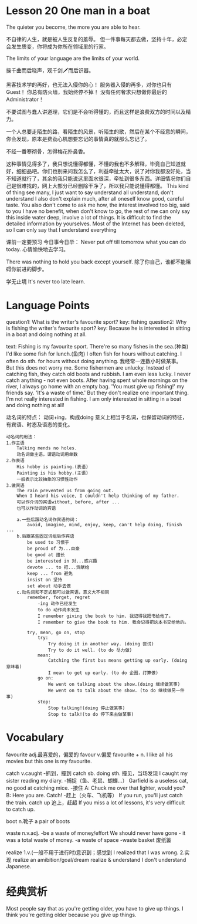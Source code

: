 # Lesson 20 One man in a boat

The quieter you become, the more you are able to hear.

不自律的人生，就是被人生反复的羞辱。
但一件事每天都去做，坚持十年，必定会发生质变，你将成为你所在领域里的行家。

The limits of your language are the limits of your world.

操千曲而后晓声，观千剑🗡而后识器。

黑客技术学的再好，也无法入侵你的心！
服务器入侵的再多，对你也只有Guest！
你总有防火墙，我始终停不掉！
没有任何奢求只想做你最后的Administrator！

不要试图与蠢人讲道理，它们是不会听得懂的，而且这样是浪费双方的时间以及精力。

一个人总要走陌生的路，看陌生的风景，听陌生的歌，然后在某个不经意的瞬间，你会发现，原本是费劲心机想要忘记的事情真的就那么忘记了。

不经一番寒彻骨，怎得梅花扑鼻香。

这种事情见得多了，我只想说懂得都懂，不懂的我也不多解释，毕竟自己知道就好，细细品吧。你们也别来问我怎么了，利益牵扯太大，说了对你我都没好处，当不知道就行了，其余的我只能说这里面水很深，牵扯到很多东西。详细情况你们自己是很难找的，网上大部分已经删除干净了，所以我只能说懂得都懂。
This kind of thing see many, I just want to say understand all understand, don't understand I also don't explain much, after all oneself know good, careful taste. You also don't come to ask me how, the interest involved too big, said to you I have no benefit, when don't know to go, the rest of me can only say this inside water deep, involve a lot of things. It is difficult to find the detailed information by yourselves. Most of the Internet has been deleted, so I can only say that I understand everything

课前一定要预习
今日事今日毕：
    Never put off till tomorrow what you can do today.
心情愉快地去学习。

There was nothing to hold you back except yourself. 除了你自己，谁都不能阻碍你前进的脚步。

学无止境
It's never too late learn.

# Language Points

question1:
    What is the writer's favourite sport?
key:
    fishing
question2:
    Why is fishing the writer's favourite sport?
key:
    Because he is interested in sitting in a boat and doing nothing at all.

text:
    Fishing is my favourite sport. 
        There're so many fishes in the sea.(种类)
        I'd like some fish for lunch.(鱼肉)
    I often fish for hours without catching.
        I often do sth. for hours without doing anything. 我经常一连数小时做某事。
    But this does not worry me.
    Some fishermen are unlucky.
    Instead of catching fish, they catch old boots and rubbish.
    I am even less lucky.
    I never catch anything - not even boots.
    After having spent whole mornings on the river, I always go home with an empty bag.
    'You must give up fishing!' my friends say.
    'It's a waste of time.'
    But they don't realize one important thing.
    I'm not really interested in fishing. 
    I am only interested in sitting in a boat and doing nothing at all!

动名词的特点：
    动词+ing，构成doing
    意义上相当于名词，也保留动词的特征，有宾语、时态及语态的变化。
    
    动名词的用法：
    1.作主语
        Talking mends no holes. 
        动名词做主语，谓语动词用单数 
    2.作表语
        His hobby is painting.(表语)
        Painting is his hobby.(主语)
        一般表示比较抽象的习惯性动作
    3.做宾语
        The rain prevented us from going out.
        When I heard his voice, I couldn't help thinking of my father.
        可以作介词的宾语without, before, after ...
        也可以作动词的宾语
        
        a.一些后跟动名词作宾语的词：
            avoid, imagine, mind, enjoy, keep, can't help doing, finish ...
        b.后跟某些固定词组后作宾语
            be used to 习惯于
            be proud of 为...自豪
            be good at 擅长
            be interested in 对...感兴趣
            devote ... to 把...贡献给
            keep ... from 避免
            insist on 坚持
            set about 动手去做
        c.动名词和不定式都可以做宾语，意义大不相同
            remember, forget, regret
                -ing 动作已经发生
                to do 动作尚未发生
                I remember giving the book to him. 我记得我把书给他了。
                I remember to give the book to him. 我会记得把这本书交给他的。

            try, mean, go on, stop
                try: 
                    Try doing it in another way. (doing 尝试)
                    Try to do it well. (to do 尽力做)
                mean:
                    Catching the first bus means getting up early. (doing 意味着)
                    I mean to get up early. (to do 企图，打算做)
                go on:
                    We went on talking about the show.(doing 继续做某事)
                    We went on to talk about the show. (to do 继续做另一件事)
                stop:
                    Stop talking!(doing 停止做某事)
                    Stop to talk!(to do 停下来去做某事)

# Vocabulary

favourite adj.最喜爱的，偏爱的
    favour v.偏爱
    favourite + n.
    I like all his movies but this one is my favourite.

catch 
    v.caught 
    -抓到，撞到
    catch sb. doing sth. 撞见，当场发现
    I caught my sister reading my diary.
    -捕捉（鱼、老鼠、蝴蝶...）
    Garfield is a useless cat, no good at catching mice.
    -接住
    A: Chuck me over that lighter, would you?
    B: Here you are. Catch!
    -赶上（火车、飞机等）
    If you run, you'll just catch the train.
    catch up 追上，赶超
    If you miss a lot of lessons, it's very difficult to catch up.

boot n.靴子
    a pair of boots 

waste 
    n.v.adj.
    -be a waste of money/effort
    We should never have gone - it was a total waste of money.
    -a waste of space
    -waste basket 废纸篓

realize
    1.v.(一般不用于进行时)意识到；感觉到
    I realized that I was wrong.
    2.实现
    realize an amibition/goal/dream
    realize & understand
    I don't understand Japanese.

# 经典赏析

Most people say that as you're getting older, you have to give up things. I think you're getting older because you give up things.